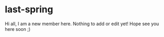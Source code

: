 # last-spring
Hi all,
I am a new member here. Nothing to add or edit yet! Hope see you here soon ;)

